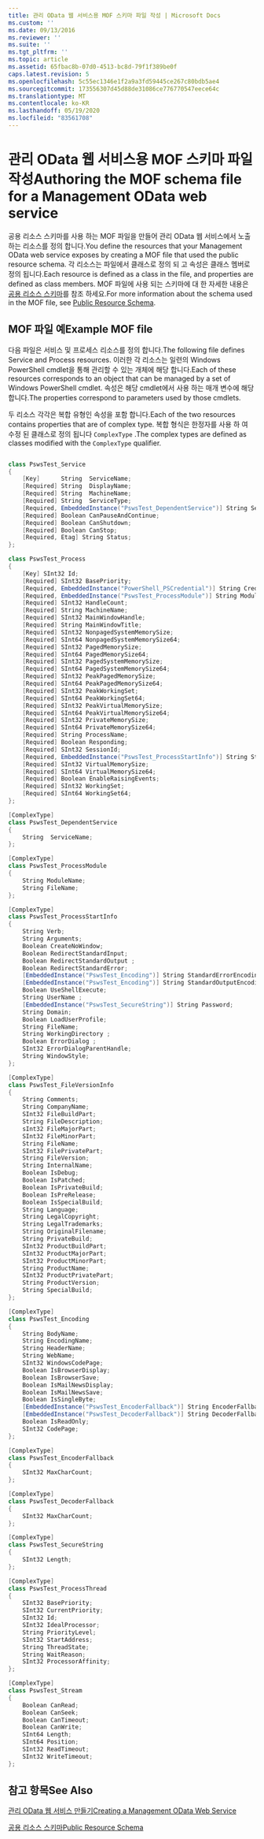 ```yaml
---
title: 관리 OData 웹 서비스용 MOF 스키마 파일 작성 | Microsoft Docs
ms.custom: ''
ms.date: 09/13/2016
ms.reviewer: ''
ms.suite: ''
ms.tgt_pltfrm: ''
ms.topic: article
ms.assetid: 65fbac8b-07d0-4513-bc8d-79f1f389be0f
caps.latest.revision: 5
ms.openlocfilehash: 5c55ec1346e1f2a9a3fd59445ce267c80bdb5ae4
ms.sourcegitcommit: 173556307d45d88de31086ce776770547eece64c
ms.translationtype: MT
ms.contentlocale: ko-KR
ms.lasthandoff: 05/19/2020
ms.locfileid: "83561708"
---
```

# <a name="authoring-the-mof-schema-file-for-a-management-odata-web-service"></a><span data-ttu-id="28df6-102">관리 OData 웹 서비스용 MOF 스키마 파일 작성</span><span class="sxs-lookup"><span data-stu-id="28df6-102">Authoring the MOF schema file for a Management OData web service</span></span>

<span data-ttu-id="28df6-103">공용 리소스 스키마를 사용 하는 MOF 파일을 만들어 관리 OData 웹 서비스에서 노출 하는 리소스를 정의 합니다.</span><span class="sxs-lookup"><span data-stu-id="28df6-103">You define the resources that your Management OData web service exposes by creating a MOF file that used the public resource schema.</span></span> <span data-ttu-id="28df6-104">각 리소스는 파일에서 클래스로 정의 되 고 속성은 클래스 멤버로 정의 됩니다.</span><span class="sxs-lookup"><span data-stu-id="28df6-104">Each resource is defined as a class in the file, and properties are defined as class members.</span></span> <span data-ttu-id="28df6-105">MOF 파일에 사용 되는 스키마에 대 한 자세한 내용은 [공용 리소스 스키마](./public-resource-schema.md)를 참조 하세요.</span><span class="sxs-lookup"><span data-stu-id="28df6-105">For more information about the schema used in the MOF file, see [Public Resource Schema](./public-resource-schema.md).</span></span>

## <a name="example-mof-file"></a><span data-ttu-id="28df6-106">MOF 파일 예</span><span class="sxs-lookup"><span data-stu-id="28df6-106">Example MOF file</span></span>

<span data-ttu-id="28df6-107">다음 파일은 서비스 및 프로세스 리소스를 정의 합니다.</span><span class="sxs-lookup"><span data-stu-id="28df6-107">The following file defines Service and Process resources.</span></span> <span data-ttu-id="28df6-108">이러한 각 리소스는 일련의 Windows PowerShell cmdlet을 통해 관리할 수 있는 개체에 해당 합니다.</span><span class="sxs-lookup"><span data-stu-id="28df6-108">Each of these resources corresponds to an object that can be managed by a set of Windows PowerShell cmdlet.</span></span> <span data-ttu-id="28df6-109">속성은 해당 cmdlet에서 사용 하는 매개 변수에 해당 합니다.</span><span class="sxs-lookup"><span data-stu-id="28df6-109">The properties correspond to parameters used by those cmdlets.</span></span>

<span data-ttu-id="28df6-110">두 리소스 각각은 복합 유형인 속성을 포함 합니다.</span><span class="sxs-lookup"><span data-stu-id="28df6-110">Each of the two resources contains properties that are of complex type.</span></span> <span data-ttu-id="28df6-111">복합 형식은 한정자를 사용 하 여 수정 된 클래스로 정의 됩니다 `ComplexType` .</span><span class="sxs-lookup"><span data-stu-id="28df6-111">The complex types are defined as classes modified with the `ComplexType` qualifier.</span></span>

```csharp

class PswsTest_Service
{
    [Key]      String  ServiceName;
    [Required] String  DisplayName;
    [Required] String  MachineName;
    [Required] String  ServiceType;
    [Required, EmbeddedInstance("PswsTest_DependentService")] String ServicesDependentOn [];
    [Required] Boolean CanPauseAndContinue;
    [Required] Boolean CanShutdown;
    [Required] Boolean CanStop;
    [Required, Etag] String Status;
};

class PswsTest_Process
{
    [Key] SInt32 Id;
    [Required] SInt32 BasePriority;
    [Required, EmbeddedInstance("PowerShell_PSCredential")] String Credential;
    [Required, EmbeddedInstance("PswsTest_ProcessModule")] String Modules[];
    [Required] SInt32 HandleCount;
    [Required] String MachineName;
    [Required] SInt32 MainWindowHandle;
    [Required] String MainWindowTitle;
    [Required] SInt32 NonpagedSystemMemorySize;
    [Required] SInt64 NonpagedSystemMemorySize64;
    [Required] SInt32 PagedMemorySize;
    [Required] SInt64 PagedMemorySize64;
    [Required] SInt32 PagedSystemMemorySize;
    [Required] SInt64 PagedSystemMemorySize64;
    [Required] SInt32 PeakPagedMemorySize;
    [Required] SInt64 PeakPagedMemorySize64;
    [Required] SInt32 PeakWorkingSet;
    [Required] SInt64 PeakWorkingSet64;
    [Required] SInt32 PeakVirtualMemorySize;
    [Required] SInt64 PeakVirtualMemorySize64;
    [Required] SInt32 PrivateMemorySize;
    [Required] SInt64 PrivateMemorySize64;
    [Required] String ProcessName;
    [Required] Boolean Responding;
    [Required] SInt32 SessionId;
    [Required, EmbeddedInstance("PswsTest_ProcessStartInfo")] String StartInfo;
    [Required] SInt32 VirtualMemorySize;
    [Required] SInt64 VirtualMemorySize64;
    [Required] Boolean EnableRaisingEvents;
    [Required] SInt32 WorkingSet;
    [Required] SInt64 WorkingSet64;
};

[ComplexType]
class PswsTest_DependentService
{
    String  ServiceName;
};

[ComplexType]
class PswsTest_ProcessModule
{
    String ModuleName;
    String FileName;
};

[ComplexType]
class PswsTest_ProcessStartInfo
{
    String Verb;
    String Arguments;
    Boolean CreateNoWindow;
    Boolean RedirectStandardInput;
    Boolean RedirectStandardOutput ;
    Boolean RedirectStandardError;
    [EmbeddedInstance("PswsTest_Encoding")] String StandardErrorEncoding;
    [EmbeddedInstance("PswsTest_Encoding")] String StandardOutputEncoding;
    Boolean UseShellExecute;
    String UserName ;
    [EmbeddedInstance("PswsTest_SecureString")] String Password;
    String Domain;
    Boolean LoadUserProfile;
    String FileName;
    String WorkingDirectory ;
    Boolean ErrorDialog ;
    SInt32 ErrorDialogParentHandle;
    String WindowStyle;
};

[ComplexType]
class PswsTest_FileVersionInfo
{
    String Comments;
    String CompanyName;
    SInt32 FileBuildPart;
    String FileDescription;
    sInt32 FileMajorPart;
    SInt32 FileMinorPart;
    String FileName;
    SInt32 FilePrivatePart;
    String FileVersion;
    String InternalName;
    Boolean IsDebug;
    Boolean IsPatched;
    Boolean IsPrivateBuild;
    Boolean IsPreRelease;
    Boolean IsSpecialBuild;
    String Language;
    String LegalCopyright;
    String LegalTrademarks;
    String OriginalFilename;
    String PrivateBuild;
    SInt32 ProductBuildPart;
    SInt32 ProductMajorPart;
    SInt32 ProductMinorPart;
    String ProductName;
    SInt32 ProductPrivatePart;
    String ProductVersion;
    String SpecialBuild;
};

[ComplexType]
class PswsTest_Encoding
{
    String BodyName;
    String EncodingName;
    String HeaderName;
    String WebName;
    SInt32 WindowsCodePage;
    Boolean IsBrowserDisplay;
    Boolean IsBrowserSave;
    Boolean IsMailNewsDisplay;
    Boolean IsMailNewsSave;
    Boolean IsSingleByte;
    [EmbeddedInstance("PswsTest_EncoderFallback")] String EncoderFallback;
    [EmbeddedInstance("PswsTest_DecoderFallback")] String DecoderFallback;
    Boolean IsReadOnly;
    SInt32 CodePage;
};

[ComplexType]
class PswsTest_EncoderFallback
{
    SInt32 MaxCharCount;
};

[ComplexType]
class PswsTest_DecoderFallback
{
    SInt32 MaxCharCount;
};

[ComplexType]
class PswsTest_SecureString
{
    SInt32 Length;
};

[ComplexType]
class PswsTest_ProcessThread
{
    SInt32 BasePriority;
    SInt32 CurrentPriority;
    SInt32 Id;
    SInt32 IdealProcessor;
    String PriorityLevel;
    SInt32 StartAddress;
    String ThreadState;
    String WaitReason;
    SInt32 ProcessorAffinity;
};

[ComplexType]
class PswsTest_Stream
{
    Boolean CanRead;
    Boolean CanSeek;
    Boolean CanTimeout;
    Boolean CanWrite;
    SInt64 Length;
    SInt64 Position;
    SInt32 ReadTimeout;
    SInt32 WriteTimeout;
};

```

## <a name="see-also"></a><span data-ttu-id="28df6-112">참고 항목</span><span class="sxs-lookup"><span data-stu-id="28df6-112">See Also</span></span>

[<span data-ttu-id="28df6-113">관리 OData 웹 서비스 만들기</span><span class="sxs-lookup"><span data-stu-id="28df6-113">Creating a Management OData Web Service</span></span>](./creating-a-management-odata-web-service.md)

[<span data-ttu-id="28df6-114">공용 리소스 스키마</span><span class="sxs-lookup"><span data-stu-id="28df6-114">Public Resource Schema</span></span>](./public-resource-schema.md)
